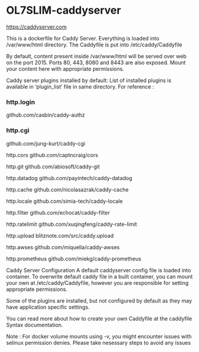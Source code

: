 # OL7SLIM-caddyserver
https://caddyserver.com

This is a dockerfile for Caddy Server. Everything is loaded into /var/www/html directory. The Caddyfile is put into /etc/caddy/Caddyfile

By default, content present inside /var/www/html will be served over web on the port 2015. Ports 80, 443, 8080 and 8443 are also exposed. Mount your content here with appropriate permissions.

Caddy server plugins installed by default:
List of installed plugins is available in ‘plugin_list’ file in same directory. For reference :

### http.login
github.com/casbin/caddy-authz

### http.cgi
github.com/jung-kurt/caddy-cgi

http.cors
github.com/captncraig/cors

http.git
github.com/abiosoft/caddy-git

http.datadog
github.com/payintech/caddy-datadog

http.cache
github.com/nicolasazrak/caddy-cache

http.locale
github.com/simia-tech/caddy-locale

http.filter
github.com/echocat/caddy-filter

http.ratelimit
github.com/xuqingfeng/caddy-rate-limit

http.upload
blitznote.com/src/caddy.upload

http.awses
github.com/miquella/caddy-awses

http.prometheus
github.com/miekg/caddy-prometheus

Caddy Server Configuration
A default caddyserver config file is loaded into container. To overwrite default caddy file in a built container, you can mount your own at /etc/caddy/Caddyfile, however you are responsible for setting appropriate permissions.

Some of the plugins are installed, but not configured by default as they may have application specific settings.

You can read more about how to create your own Caddyfile at the caddyfile Syntax documentation.

Note : For docker volume mounts using -v, you might encounter issues with selinux permission denies. Please take nesessary steps to avoid any issues
